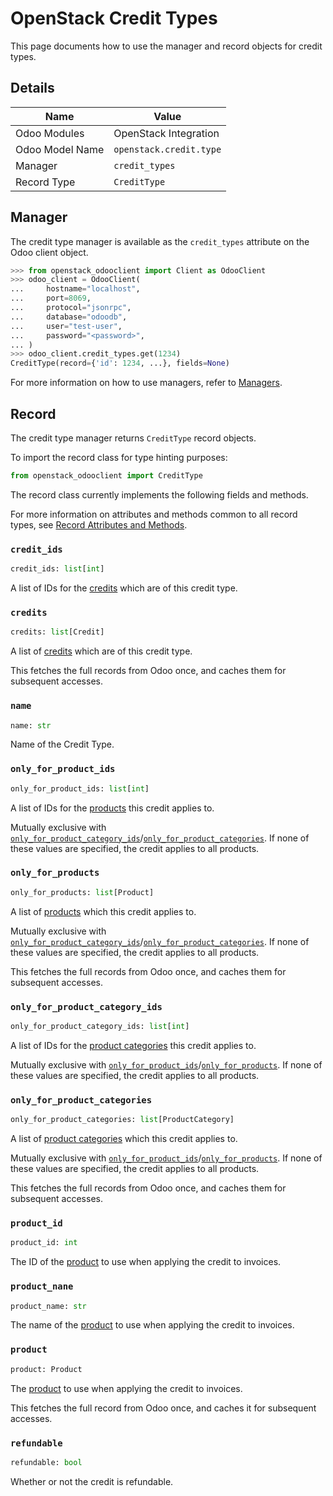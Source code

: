 # OpenStack Credit Types

This page documents how to use the manager and record objects
for credit types.

## Details

| Name            | Value                   |
|-----------------|-------------------------|
| Odoo Modules    | OpenStack Integration   |
| Odoo Model Name | `openstack.credit.type` |
| Manager         | `credit_types`          |
| Record Type     | `CreditType`            |

## Manager

The credit type manager is available as the `credit_types`
attribute on the Odoo client object.

```python
>>> from openstack_odooclient import Client as OdooClient
>>> odoo_client = OdooClient(
...     hostname="localhost",
...     port=8069,
...     protocol="jsonrpc",
...     database="odoodb",
...     user="test-user",
...     password="<password>",
... )
>>> odoo_client.credit_types.get(1234)
CreditType(record={'id': 1234, ...}, fields=None)
```

For more information on how to use managers, refer to [Managers](index.md).

## Record

The credit type manager returns `CreditType` record objects.

To import the record class for type hinting purposes:

```python
from openstack_odooclient import CreditType
```

The record class currently implements the following fields and methods.

For more information on attributes and methods common to all record types,
see [Record Attributes and Methods](index.md#attributes-and-methods).

### `credit_ids`

```python
credit_ids: list[int]
```

A list of IDs for the [credits](credit.md) which are of this credit type.

### `credits`

```python
credits: list[Credit]
```

A list of [credits](credit.md) which are of this credit type.

This fetches the full records from Odoo once,
and caches them for subsequent accesses.

### `name`

```python
name: str
```

Name of the Credit Type.

### `only_for_product_ids`

```python
only_for_product_ids: list[int]
```

A list of IDs for the [products](product.md) this credit applies to.

Mutually exclusive with
[`only_for_product_category_ids`](#only_for_product_category_ids)/[`only_for_product_categories`](#only_for_product_categories).
If none of these values are specified, the credit applies to all products.

### `only_for_products`

```python
only_for_products: list[Product]
```

A list of [products](product.md) which this credit applies to.

Mutually exclusive with
[`only_for_product_category_ids`](#only_for_product_category_ids)/[`only_for_product_categories`](#only_for_product_categories).
If none of these values are specified, the credit applies to all products.

This fetches the full records from Odoo once,
and caches them for subsequent accesses.

### `only_for_product_category_ids`

```python
only_for_product_category_ids: list[int]
```

A list of IDs for the [product categories](product-category.md) this credit applies to.

Mutually exclusive with
[`only_for_product_ids`](#only_for_product_ids)/[`only_for_products`](#only_for_products).
If none of these values are specified, the credit applies to all products.

### `only_for_product_categories`

```python
only_for_product_categories: list[ProductCategory]
```

A list of [product categories](product-category.md) which this credit applies to.

Mutually exclusive with
[`only_for_product_ids`](#only_for_product_ids)/[`only_for_products`](#only_for_products).
If none of these values are specified, the credit applies to all products.

This fetches the full records from Odoo once,
and caches them for subsequent accesses.

### `product_id`

```python
product_id: int
```

The ID of the [product](product.md) to use when applying
the credit to invoices.

### `product_nane`

```python
product_name: str
```

The name of the [product](product.md) to use when applying
the credit to invoices.

### `product`

```python
product: Product
```

The [product](product.md) to use when applying the credit to invoices.

This fetches the full record from Odoo once,
and caches it for subsequent accesses.

### `refundable`

```python
refundable: bool
```

Whether or not the credit is refundable.
